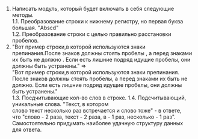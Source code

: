 1. Написать модуль, который будет включать в себя следующие методы.    <br/>
   1.1. Преобразование строки к нижнему регистру, но первая буква большая. "Abscd"    <br/>
   1.2. Преобразование строки с целью правильно расстановки пробелов.     <br/>
2. "Вот пример строки,в которой     используются знаки препинания.После знаков должны стоять пробелы , а перед знаками их быть не должно .    Если есть лишние подряд идущие пробелы, они должны быть устранены." =>    <br/>
   "Вот пример строки,в которой используются знаки препинания. После знаков должны стоять пробелы, а перед знаками их быть не должно. Если есть лишние подряд идущие пробелы, они должны быть устранены."    <br/>
   1.3. Посдчитывающие кол-во слов в строке.
   1.4. Подсчитывающий, уникальные слова. "Текст, в котором     <br/>
    слово текст несколько раз встречается и слово тоже" - в ответе,     <br/>
    что "слово - 2 раза, текст - 2 раза, в - 1 раз, несколько - 1 раз".     <br/>
   Самостоятельно придумать наиболее удачную структуру данных для ответа.    <br/>